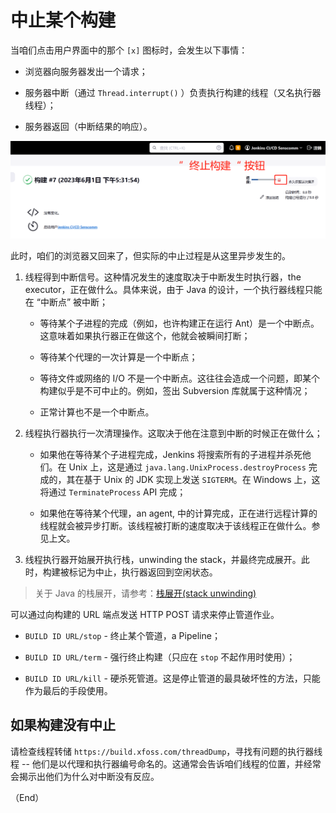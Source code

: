 # 中止某个构建

当咱们点击用户界面中的那个 `[x]` 图标时，会发生以下事情：


- 浏览器向服务器发出一个请求；

- 服务器中断（通过 `Thread.interrupt()` ）负责执行构建的线程（又名执行器线程）；

- 服务器返回（中断结果的响应）。

![终止构建按钮](../images/abort_button.png)


此时，咱们的浏览器又回来了，但实际的中止过程是从这里异步发生的。

1. 线程得到中断信号。这种情况发生的速度取决于中断发生时执行器，the executor，正在做什么。具体来说，由于 Java 的设计，一个执行器线程只能在 “中断点” 被中断；

    - 等待某个子进程的完成（例如，也许构建正在运行 Ant）是一个中断点。这意味着如果执行器正在做这个，他就会被瞬间打断；

    - 等待某个代理的一次计算是一个中断点；

    - 等待文件或网络的 I/O 不是一个中断点。这往往会造成一个问题，即某个构建似乎是不可中止的。例如，签出 Subversion 库就属于这种情况；

    - 正常计算也不是一个中断点。

2. 线程执行器执行一次清理操作。这取决于他在注意到中断的时候正在做什么；

    - 如果他在等待某个子进程完成，Jenkins 将搜索所有的子进程并杀死他们。在 Unix 上，这是通过 `java.lang.UnixProcess.destroyProcess` 完成的，其在基于 Unix 的 JDK 实现上发送 `SIGTERM`。在 Windows 上，这将通过 `TerminateProcess` API 完成；

    - 如果他在等待某个代理，an agent, 中的计算完成，正在进行远程计算的线程就会被异步打断。该线程被打断的速度取决于该线程正在做什么。参见上文。

3. 线程执行器开始展开执行栈，unwinding the stack，并最终完成展开。此时，构建被标记为中止，执行器返回到空闲状态。


> 关于 Java 的栈展开，请参考：[栈展开(stack unwinding)](https://blog.csdn.net/hrbust_cxl/article/details/121122225)


可以通过向构建的 URL 端点发送 HTTP POST 请求来停止管道作业。

- `BUILD ID URL/stop` - 终止某个管道，a Pipeline；

- `BUILD ID URL/term` - 强行终止构建（只应在 `stop` 不起作用时使用）；

- `BUILD ID URL/kill` - 硬杀死管道。这是停止管道的最具破坏性的方法，只能作为最后的手段使用。


## 如果构建没有中止

请检查线程转储 `https://build.xfoss.com/threadDump`，寻找有问题的执行器线程 -- 他们是以代理和执行器编号命名的。这通常会告诉咱们线程的位置，并经常会揭示出他们为什么对中断没有反应。


（End）


